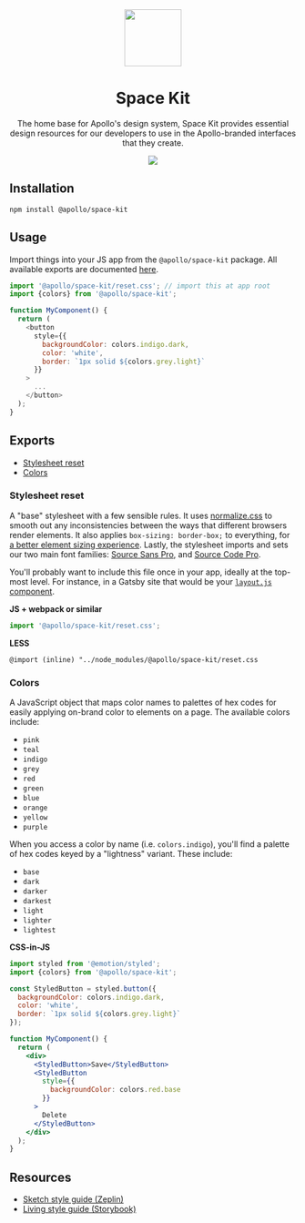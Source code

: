 <div align="center">
  <img height="100" src="https://i.imgur.com/YPhoQOA.png">
  <h1 align="center">Space Kit</h1>
  <p>The home base for Apollo's design system, Space Kit provides essential design resources for our developers to use in the Apollo-branded interfaces that they create.</p>
  <img src="https://img.shields.io/npm/v/@apollo/space-kit.svg">
</div>

## Installation

```shell
npm install @apollo/space-kit
```

## Usage

Import things into your JS app from the `@apollo/space-kit` package. All available exports are documented [here](#exports).

```js
import '@apollo/space-kit/reset.css'; // import this at app root
import {colors} from '@apollo/space-kit';

function MyComponent() {
  return (
    <button
      style={{
        backgroundColor: colors.indigo.dark,
        color: 'white',
        border: `1px solid ${colors.grey.light}`
      }}
    >
      ...
    </button>
  );
}
```

## Exports

- [Stylesheet reset](#stylesheet-reset)
- [Colors](#colors)

### Stylesheet reset

A "base" stylesheet with a few sensible rules. It uses [normalize.css](https://necolas.github.io/normalize.css/) to smooth out any inconsistencies between the ways that different browsers render elements. It also applies `box-sizing: border-box;` to everything, for [a better element sizing experience](https://www.paulirish.com/2012/box-sizing-border-box-ftw/). Lastly, the stylesheet imports and sets our two main font families: [Source Sans Pro](https://fonts.google.com/specimen/Source+Sans+Pro), and [Source Code Pro](https://fonts.google.com/specimen/Source+Code+Pro).

You'll probably want to include this file once in your app, ideally at the top-most level. For instance, in a Gatsby site that would be your [`layout.js` component](https://www.gatsbyjs.org/docs/layout-components/).

**JS + webpack or similar**

```js
import '@apollo/space-kit/reset.css';
```

**LESS**

```less
@import (inline) "../node_modules/@apollo/space-kit/reset.css
```

### Colors

A JavaScript object that maps color names to palettes of hex codes for easily applying on-brand color to elements on a page. The available colors include:

- `pink`
- `teal`
- `indigo`
- `grey`
- `red`
- `green`
- `blue`
- `orange`
- `yellow`
- `purple`

When you access a color by name (i.e. `colors.indigo`), you'll find a palette of hex codes keyed by a "lightness" variant. These include:

- `base`
- `dark`
- `darker`
- `darkest`
- `light`
- `lighter`
- `lightest`

**CSS-in-JS**

```jsx
import styled from '@emotion/styled';
import {colors} from '@apollo/space-kit';

const StyledButton = styled.button({
  backgroundColor: colors.indigo.dark,
  color: 'white',
  border: `1px solid ${colors.grey.light}`
});

function MyComponent() {
  return (
    <div>
      <StyledButton>Save</StyledButton>
      <StyledButton
        style={{
          backgroundColor: colors.red.base
        }}
      >
        Delete
      </StyledButton>
    </div>
  );
}
```

## Resources

- [Sketch style guide (Zeplin)](https://app.zeplin.io/project/5c7dcb5ab4e654bca8cde54d/screen/5cd0c46bce9a42346c709328)
- [Living style guide (Storybook)](https://storybook.apollographql.com)
